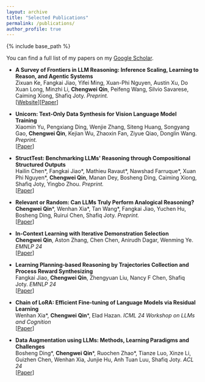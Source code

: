 ```yaml
---
layout: archive
title: "Selected Publications"
permalink: /publications/
author_profile: true
---
```




{% include base_path %}

You can find a full list of my papers on my <a href="https://scholar.google.com/citations?user=OwBrmXwAAAAJ" target="_blank">Google Scholar</a>.




- **A Survey of Frontiers in LLM Reasoning: Inference Scaling, Learning to Reason, and Agentic Systems** <br>
Zixuan Ke, Fangkai Jiao, Yifei Ming, Xuan-Phi Nguyen, Austin Xu, Do Xuan Long, Minzhi Li, **Chengwei Qin**, Peifeng Wang, Silvio Savarese, Caiming Xiong, Shafiq Joty. _Preprint._  
[[Website](https://llm-reasoning-ai.github.io/)][[Paper](https://arxiv.org/abs/2504.09037)]

- **Unicorn: Text-Only Data Synthesis for Vision Language Model Training** <br>
Xiaomin Yu, Pengxiang Ding, Wenjie Zhang, Siteng Huang, Songyang Gao, **Chengwei Qin**, Kejian Wu, Zhaoxin Fan, Ziyue Qiao, Donglin Wang. _Preprint._  
[[Paper](https://arxiv.org/abs/2503.22655)]

- **StructTest: Benchmarking LLMs' Reasoning through Compositional Structured Outputs** <br>
Hailin Chen\*, Fangkai Jiao\*, Mathieu Ravaut\*, Nawshad Farruque\*, Xuan Phi Nguyen\*, **Chengwei Qin**, Manan Dey, Bosheng Ding, Caiming Xiong, Shafiq Joty, Yingbo Zhou. _Preprint._  
[[Paper](https://arxiv.org/abs/2412.18011)]

- **Relevant or Random: Can LLMs Truly Perform Analogical Reasoning?** <br>
**Chengwei Qin**\*, Wenhan Xia\*, Tan Wang\*, Fangkai Jiao, Yuchen Hu, Bosheng Ding, Ruirui Chen, Shafiq Joty. _Preprint._  
[[Paper](https://arxiv.org/abs/2404.12728)]

- **In-Context Learning with Iterative Demonstration Selection** <br>
**Chengwei Qin**, Aston Zhang, Chen Chen, Anirudh Dagar, Wenming Ye. _EMNLP 24_  
[[Paper](https://arxiv.org/abs/2310.09881)]

- **Learning Planning-based Reasoning by Trajectories Collection and Process Reward Synthesizing** <br>
Fangkai Jiao, **Chengwei Qin**, Zhengyuan Liu, Nancy F Chen, Shafiq Joty. _EMNLP 24_  
[[Paper](https://arxiv.org/abs/2402.00658)]

- **Chain of LoRA: Efficient Fine-tuning of Language Models via Residual Learning** <br>
Wenhan Xia\*, **Chengwei Qin**\*, Elad Hazan. _ICML 24 Workshop on LLMs and Cognition_  
[[Paper](https://arxiv.org/abs/2401.04151)]

- **Data Augmentation using LLMs: Methods, Learning Paradigms and Challenges** <br>
Bosheng Ding\*, **Chengwei Qin**\*, Ruochen Zhao\*, Tianze Luo, Xinze Li, Guizhen Chen, Wenhan Xia, Junjie Hu, Anh Tuan Luu, Shafiq Joty. _ACL 24_  
[[Paper](https://arxiv.org/abs/2401.04151)]
